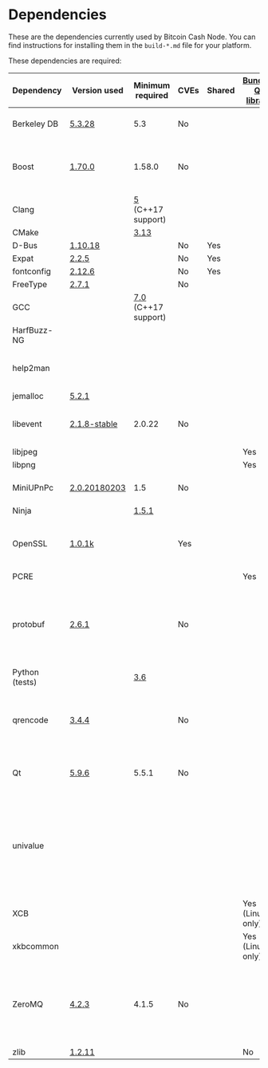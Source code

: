 Dependencies
============

These are the dependencies currently used by Bitcoin Cash Node. You can find
instructions for installing them in the `build-*.md` file for your platform.

These dependencies are required:

| Dependency | Version used | Minimum required | CVEs | Shared | [Bundled Qt library](https://doc.qt.io/qt-5/configure-options.html) | Purpose | Description |
| --- | --- | --- | --- | --- | --- |--- | --- |
| Berkeley DB | [5.3.28](http://www.oracle.com/technetwork/database/database-technologies/berkeleydb/downloads/index.html) | 5.3 | No |  |  | Wallet storage | Only needed when wallet enabled  |
| Boost | [1.70.0](http://www.boost.org/users/download/) | 1.58.0 | No |  |  |  Utility          | Library for threading, data structures, etc
| Clang |  | [5](http://llvm.org/releases/download.html) (C++17 support) |  |  |  |  |  |
| CMake |  | [3.13](https://cmake.org/download/) |  |  |  |  |  |
| D-Bus | [1.10.18](https://cgit.freedesktop.org/dbus/dbus/tree/NEWS?h=dbus-1.10) |  | No | Yes |  |  |  |
| Expat | [2.2.5](https://libexpat.github.io/) |  | No | Yes |  |  |  |
| fontconfig | [2.12.6](https://www.freedesktop.org/software/fontconfig/release/) |  | No | Yes |  |  |  |
| FreeType | [2.7.1](http://download.savannah.gnu.org/releases/freetype) |  | No |  |  |  |  |
| GCC |  | [7.0](https://gcc.gnu.org/) (C++17 support) |  |  |  |  |  |
| HarfBuzz-NG |  |  |  |  |  |  |  |
| help2man |  |  |  |  |  | Manpages | Optional, used for building manpages |
| jemalloc | [5.2.1](https://github.com/jemalloc/jemalloc/releases) |  |  |  |  |
| libevent | [2.1.8-stable](https://github.com/libevent/libevent/releases) | 2.0.22 | No |  |  |  Networking       | OS independent asynchronous networking |
| libjpeg |  |  |  |  | Yes |  |  |
| libpng |  |  |  |  | Yes |  |  |
| MiniUPnPc | [2.0.20180203](http://miniupnp.free.fr/files) | 1.5 | No |  |  | UPnP Support     | Firewall-jumping support |
| Ninja |  | [1.5.1](https://github.com/ninja-build/ninja/releases) |  |  |  |  |  |
| OpenSSL | [1.0.1k](https://www.openssl.org/source) |  | Yes |  |  | Crypto | Random Number Generation, Elliptic Curve Cryptography
| PCRE |  |  |  |  | Yes |  |  |
| protobuf | [2.6.1](https://github.com/google/protobuf/releases) |  | No |  |  |  Payments in GUI  | Data interchange format used for payment protocol (only needed when BIP70 enabled)
| Python (tests) |  | [3.6](https://www.python.org/downloads) |  |  |  |  |  |
| qrencode | [3.4.4](https://fukuchi.org/works/qrencode) |  | No |  |  | QR codes in GUI  | Optional for generating QR codes (only needed when GUI enabled)
| Qt | [5.9.6](https://download.qt.io/official_releases/qt/) | 5.5.1 | No |  |  |  GUI              | GUI toolkit (only needed when GUI enabled) |
| univalue |||||   | Utility          | JSON parsing and encoding (bundled version will be used unless --with-system-univalue passed to configure)
| XCB |  |  |  |  | Yes (Linux only) |  |  |
| xkbcommon |  |  |  |  | Yes (Linux only) |  |  |
| ZeroMQ | [4.2.3](https://github.com/zeromq/libzmq/releases) | 4.1.5 | No |  |  | ZMQ notification | Optional, allows generating ZMQ notifications (requires ZMQ version >= 4.1.5)
| zlib | [1.2.11](http://zlib.net/) |  |  |  | No |  |  |
